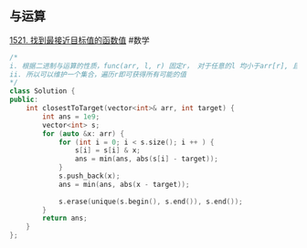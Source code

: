 ## 与运算
[1521. 找到最接近目标值的函数值](https://leetcode-cn.com/problems/find-a-value-of-a-mysterious-function-closest-to-target/)
#数学
~~~c++
/*
i. 根据二进制与运算的性质，func(arr, l, r) 固定r， 对于任意的l 均小于arr[r], 且不同的值最多有20个
ii. 所以可以维护一个集合，遍历r即可获得所有可能的值
*/
class Solution {
public:
    int closestToTarget(vector<int>& arr, int target) {
        int ans = 1e9; 
        vector<int> s;
        for (auto &x: arr) {
            for (int i = 0; i < s.size(); i ++ ) {
                s[i] = s[i] & x;
                ans = min(ans, abs(s[i] - target)); 
            }
            s.push_back(x); 
            ans = min(ans, abs(x - target)); 
            
            s.erase(unique(s.begin(), s.end()), s.end()); 
        }
        return ans; 
    }
};
~~~
